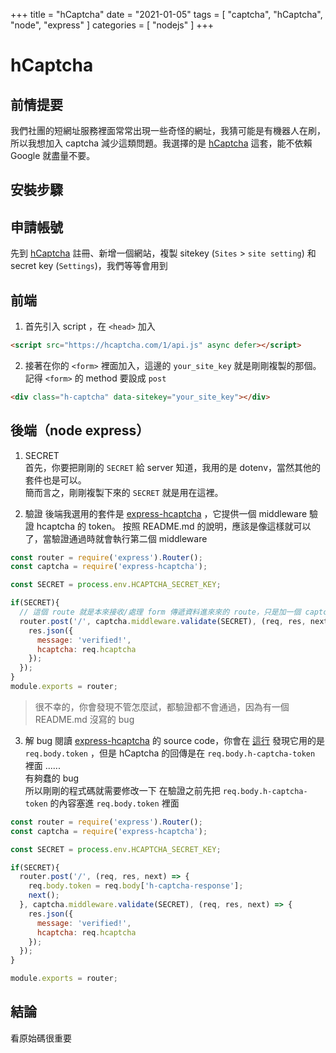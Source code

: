 +++
title = "hCaptcha"
date = "2021-01-05"
tags = [ "captcha", "hCaptcha", "node", "express" ]
categories = [ "nodejs" ]
+++

# hCaptcha
## 前情提要
我們社團的短網址服務裡面常常出現一些奇怪的網址，我猜可能是有機器人在刷，所以我想加入 captcha 減少這類問題。我選擇的是 [hCaptcha](https://hcaptcha.com/) 這套，能不依賴 Google 就盡量不要。

## 安裝步驟
## 申請帳號
先到 [hCaptcha](https://hcaptcha.com/) 註冊、新增一個網站，複製 sitekey (`Sites` > `site setting`) 和 secret key (`Settings`)，我們等等會用到

## 前端
1. 首先引入 script ，在 `<head>` 加入
```html
<script src="https://hcaptcha.com/1/api.js" async defer></script>
```

2. 接著在你的 `<form>` 裡面加入，這邊的 `your_site_key` 就是剛剛複製的那個。記得 `<form>` 的 method 要設成 `post`
```html
<div class="h-captcha" data-sitekey="your_site_key"></div>
```

## 後端（node express）
1. SECRET  
首先，你要把剛剛的 `SECRET` 給 server 知道，我用的是 dotenv，當然其他的套件也是可以。  
簡而言之，剛剛複製下來的 `SECRET` 就是用在這裡。

2. 驗證
後端我選用的套件是 [express-hcaptcha](https://github.com/vastus/express-hcaptcha) ，它提供一個 middleware 驗證 hcaptcha 的 token。
按照 README.md 的說明，應該是像這樣就可以了，當驗證通過時就會執行第二個 middleware
```js
const router = require('express').Router();
const captcha = require('express-hcaptcha');

const SECRET = process.env.HCAPTCHA_SECRET_KEY;

if(SECRET){
  // 這個 route 就是本來接收/處理 form 傳遞資料進來來的 route，只是加一個 captcha.middleware.validate(SECRET)
  router.post('/', captcha.middleware.validate(SECRET), (req, res, next) => {
    res.json({
      message: 'verified!',
      hcaptcha: req.hcaptcha
    });
  });
}
module.exports = router;
```
 
> 很不幸的，你會發現不管怎麼試，都驗證都不會通過，因為有一個 README.md 沒寫的 bug  

3. 解 bug
閱讀 [express-hcaptcha](https://github.com/vastus/express-hcaptcha) 的 source code，你會在 [這行](https://github.com/vastus/express-hcaptcha/blob/694265a005cbb15306c9d65623c6a365be79b8fc/index.js#L9) 發現它用的是 `req.body.token` ，但是 hCaptcha 的回傳是在 `req.body.h-captcha-token` 裡面 ......  
有夠蠢的 bug   
所以剛剛的程式碼就需要修改一下
在驗證之前先把 `req.body.h-captcha-token` 的內容塞進 `req.body.token` 裡面
```js
const router = require('express').Router();
const captcha = require('express-hcaptcha');

const SECRET = process.env.HCAPTCHA_SECRET_KEY;

if(SECRET){
  router.post('/', (req, res, next) => {
    req.body.token = req.body['h-captcha-response'];
    next();
  }, captcha.middleware.validate(SECRET), (req, res, next) => {
    res.json({
      message: 'verified!',
      hcaptcha: req.hcaptcha
    });
  });
}

module.exports = router;
```
## 結論
看原始碼很重要
